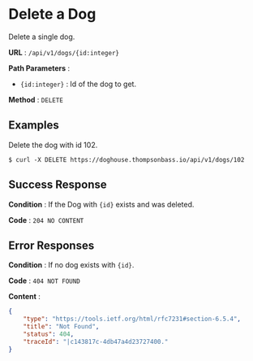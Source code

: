 # Delete a Dog

Delete a single dog.

**URL** : `/api/v1/dogs/{id:integer}`

**Path Parameters** :

- `{id:integer}` : Id of the dog to get.

**Method** : `DELETE`

## Examples

Delete the dog with id 102.

`$ curl -X DELETE https://doghouse.thompsonbass.io/api/v1/dogs/102`

## Success Response

**Condition** : If the Dog with `{id}` exists and was deleted.

**Code** : `204 NO CONTENT`

## Error Responses

**Condition** : If no dog exists with `{id}`.

**Code** : `404 NOT FOUND`

**Content** :

```json
{
    "type": "https://tools.ietf.org/html/rfc7231#section-6.5.4",
    "title": "Not Found",
    "status": 404,
    "traceId": "|c143817c-4db47a4d23727400."
}
```
